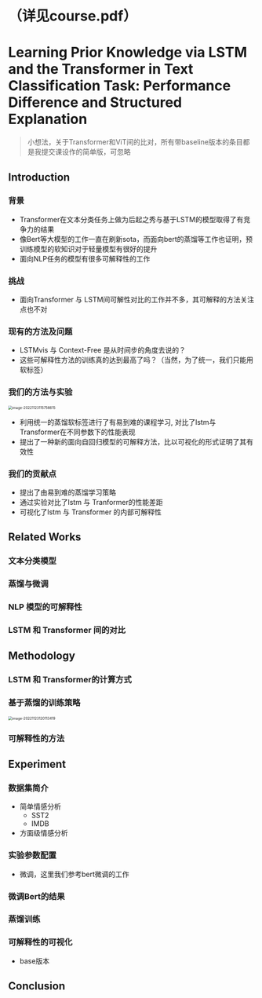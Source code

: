 # （详见course.pdf）
# Learning Prior Knowledge via LSTM and the Transformer in Text Classification Task: Performance Difference and Structured Explanation

> 小想法，关于Transformer和ViT间的比对，所有带baseline版本的条目都是我提交课设作的简单版，可忽略

## Introduction

### 背景

* Transformer在文本分类任务上做为后起之秀与基于LSTM的模型取得了有竞争力的结果
* 像Bert等大模型的工作一直在刷新sota，而面向bert的蒸馏等工作也证明，预训练模型的软知识对于轻量模型有很好的提升
* 面向NLP任务的模型有很多可解释性的工作

### 挑战

* 面向Transformer 与 LSTM间可解性对比的工作并不多，其可解释的方法关注点也不对

### 现有的方法及问题

* LSTMvis 与 Context-Free 是从时间步的角度去说的？
* 这些可解释性方法的训练真的达到最高了吗？（当然，为了统一，我们只能用软标签）

### 我们的方法与实验

<img src="idea.assets/image-20221123115756615.png" alt="image-20221123115756615" style="zoom:50%;" />

* 利用统一的蒸馏软标签进行了有易到难的课程学习, 对比了lstm与Transformer在不同参数下的性能表现
* 提出了一种新的面向自回归模型的可解释方法，比以可视化的形式证明了其有效性

### 我们的贡献点

* 提出了由易到难的蒸馏学习策略
* 通过实验对比了lstm 与 Tranformer的性能差距
* 可视化了lstm 与 Transformer 的内部可解释性

## Related Works

### 文本分类模型

### 蒸馏与微调

### NLP 模型的可解释性

### LSTM 和 Transformer 间的对比

## Methodology

### LSTM 和 Transformer的计算方式

### 基于蒸馏的训练策略

<img src="idea.assets/image-20221123120113419.png" alt="image-20221123120113419" style="zoom: 50%;" />

### 可解释性的方法

## Experiment

### 数据集简介

* 简单情感分析
  * SST2
  * IMDB
* 方面级情感分析

### 实验参数配置

* 微调，这里我们参考bert微调的工作

### 微调Bert的结果



### 蒸馏训练



### 可解释性的可视化

* base版本



## 







## Conclusion







 



